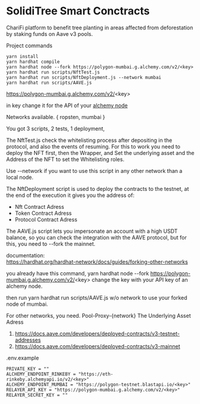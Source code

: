 # SolidiTree Smart Conctracts

ChariFi platform to benefit tree planting in areas affected from deforestation by staking funds on Aave v3 pools.

Project commands

```shell
yarn install 
yarn hardhat compile
yarn hardhat node --fork https://polygon-mumbai.g.alchemy.com/v2/<key> 
yarn hardhat run scripts/NftTest.js  
yarn hardhat run scripts/NftDeployment.js --network mumbai
yarn hardhat run scripts/AAVE.js 
```
https://polygon-mumbai.g.alchemy.com/v2/<key\> 

<key> in key change it for the API of your [alchemy node](https://www.alchemy.com/)

Networks available. { ropsten, mumbai } 

You got 3 scripts, 2 tests, 1 deployment,

The NftTest.js check the whitelisting process after depositing in the protocol, and also the events of resuming. 
For this to work you need to deploy the NFT first, then the Wrapper, and Set the underlying asset and the Address of the NFT to set the Whitelisting roles.

Use --network if you want to use this script in any other network than a local node.

The NftDeployment script is used to deploy the contracts to the testnet, at the end of the execution it gives you the address of:
  
- Nft Contract Adress
- Token Contract Adress
- Protocol Contract Adress 
  
The AAVE.js script lets you impersonate an account with a high USDT balance, so you can check the integration with the AAVE protocol, but for this, you need to --fork the mainnet. 
  
documentation:  
https://hardhat.org/hardhat-network/docs/guides/forking-other-networks
  
you already have this command, yarn hardhat node --fork https://polygon-mumbai.g.alchemy.com/v2/<key\> change the key with your API key of an alchemy node.
  
then run yarn hardhat run scripts/AAVE.js w/o network to use your forked node of mumbai.
  
For other networks, you need.
Pool-Proxy-{network}
The Underlying Asset Adress
  
1. https://docs.aave.com/developers/deployed-contracts/v3-testnet-addresses
2. https://docs.aave.com/developers/deployed-contracts/v3-mainnet

.env.example
```
PRIVATE_KEY = ""
ALCHEMY_ENDPOINT_RINKEBY = "https://eth-rinkeby.alchemyapi.io/v2/<key>"
ALCHEMY_ENDPOINT_MUMBAI = "https://polygon-testnet.blastapi.io/<key>"
RELAYER_API_KEY = "https://polygon-mumbai.g.alchemy.com/v2/<key>"
RELAYER_SECRET_KEY = ""
```



